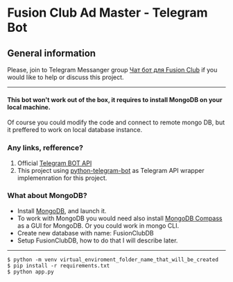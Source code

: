 # Fusion Club Ad Master - Telegram Bot #
## General information ##
Please, join to Telegram Messanger group [Чат бот для Fusion Club](https://t.me/joinchat/A1CpsBikC2CA31ExnyYAGg) if you would like to help or discuss this project.
***

#### This bot won't work out of the box, it requires to install MongoDB on your local machine. ####
 Of course you could modify the code and connect to remote mongo DB, but it preffered to work on local database instance.

### Any links, refference? ###
1. Official [Telegram BOT API](https://core.telegram.org/bots/api)
2. This project using [python-telegram-bot](https://python-telegram-bot.org) as Telegram API wrapper implemenration for this project.
 
 ### What about MongoDB? ###
 * Install [MongoDB](https://www.mongodb.com/download-center/community), and launch it.
 * To work with MongoDB you would need also install [MongoDB Compass](https://www.mongodb.com/download-center/compass) as a GUI for MongoDB. Or you could work in mongo CLI.
 * Create new database with name: FusionClubDB
 * Setup FusionClubDB, how to do that I will describe later.
***
    $ python -m venv virtual_enviroment_folder_name_that_will_be_created
    $ pip install -r requirements.txt
    $ python app.py
